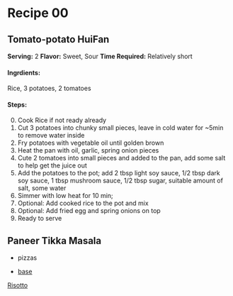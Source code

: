 # Recipe 00

## Tomato-potato HuiFan


**Serving:** 2 
**Flavor:** Sweet, Sour
**Time Required:** Relatively short
#### Ingrdients:
Rice, 3 potatoes, 2 tomatoes


#### Steps:
0. Cook Rice if not ready already
1. Cut 3 potatoes into chunky small pieces, leave in cold water for ~5min to remove water inside
2. Fry potatoes with vegetable oil until golden brown
3. Heat the pan with oil, garlic, spring onion pieces
4. Cute 2 tomatoes into small pieces and added to the pan, add some salt to help get the juice out
5. Add the potatoes to the pot; add 2 tbsp light soy sauce, 1/2 tbsp dark soy sauce, 1 tbsp mushroom sauce, 1/2 tbsp sugar, suitable amount of salt, some water
6. Simmer with low heat for 10 min;
7. Optional: Add cooked rice to the pot and mix
8. Optional: Add fried egg and spring onions on top
9. Ready to serve

## Paneer Tikka Masala

* pizzas 
- [base](./pizza.md)

[Risotto](./risotto.md)